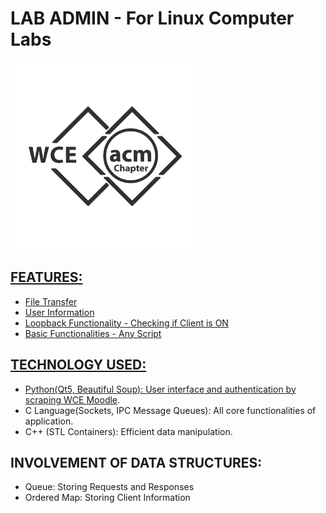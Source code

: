 # LAB ADMIN - For Linux Computer Labs

<a href="https://wce.acm.org/">
<img src="acm.png" height="300" />
</s>

## FEATURES:
- File Transfer
- User Information
- Loopback Functionality - Checking if Client is ON
- Basic Functionalities - Any Script

## TECHNOLOGY USED:
- Python(Qt5, Beautiful Soup): User interface and authentication by scraping [WCE Moodle](http://112.133.242.241/moodle/).
- C Language(Sockets, IPC Message Queues): All core functionalities of application.
- C++ (STL Containers): Efficient data manipulation.

## INVOLVEMENT OF DATA STRUCTURES:
- Queue: Storing Requests and Responses
- Ordered Map: Storing Client Information

